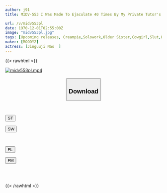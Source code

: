 ```yaml
---
author: j91
title: MIDV-553 I Was Made To Ejaculate 40 Times By My Private Tutor's Older Sister During A 24-hour X 7-day Sexual Intercourse With My Parents While She Was Away. Jinguji Nao

url: /v/midv553pl
date: 1970-12-01T02:55:00Z
image: "midv553pl.jpg"
tags: [Upcoming releases, Creampie,Solowork,Older Sister,Cowgirl,Slut,Huge Butt	]
maker: [MOODYZ]
actress: [Jinguuji Nao  ]
---
```



{{< rawhtml >}}

<div class="video" data-videoid="pending_link.html">
    <a href="javascript:;">
        <img src="/v/midv553pl/midv553pl.jpg" width="WIDTH" height="HEIGHT" alt="midv553pl.mp4" loading="lazy">
    </a>
</div>

<script type="text/javascript" src="https://j91.asia/asset/on-demand-pend.js"></script>

<br>
  <link rel="stylesheet" href="https://j91.asia/asset/bs5.css">
  
  <center>
  <button class="btn btn-primary" type="button" data-bs-toggle="collapse" data-bs-target=".multi-collapse" aria-expanded="false" aria-controls="multiCollapseExample1 multiCollapseExample2"><h2>Download</h2></button></center>
</p>
<div class="row">
  <div class="col">
    <div class="collapse multi-collapse" id="multiCollapseExample1">
      <div class="card card-body">
	      	      <br>
<div class="buttons">  
<p><a href="https://j91.asia/pending_link.html" target="_blank"><button class="btn-hover color-3"><i class="fa fa-download"></i> ST</button></a></p>
<p><a href="https://j91.asia/pending_link.html" target="_blank"><button class="btn-hover color-2"><i class="fa fa-download"></i> SW</button></a></p></div>
    </div>
  </div>
</div>
  <div class="col">
    <div class="collapse multi-collapse" id="multiCollapseExample2">
      <div class="card card-body">
	      <br>
<div class="buttons">
<p><a href="https://j91.asia/pending_link.html" target="_blank"><button class="btn-hover color-9"><i class="fa fa-download"></i> FL</button></a></p>
<p><a href="https://j91.asia/pending_link.html" target="_blank"><button class="btn-hover color-8"><i class="fa fa-download"></i> FM</button></a></p></div>
<br><br>
      </div>
    </div>
  </div>
</div>

{{< /rawhtml >}}